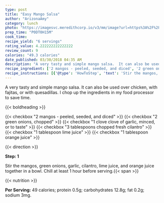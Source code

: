 ```yaml
---
type: post
title: "Easy Mango Salsa"
author: "ArizonaAmy"
category: lunch
photo: "https://imagesvc.meredithcorp.io/v3/mm/image?url=https%3A%2F%2Fimages.media-allrecipes.com%2Fuserphotos%2F5417360.jpg"
prep_time: "P0DT0H15M"
cook_time: 
recipe_yield: "6 servings"
rating_value: 4.222222222222222
review_count: 9
calories: "49.3 calories"
date_published: 03/30/2018 04:35 AM
description: "A very tasty and simple mango salsa.  It can also be used over chicken, with fajitas, or with quesadillas. I chop up the ingredients in my food processor to save time."
recipe_ingredient: ['2 mangos - peeled, seeded, and diced', '2 green onions, chopped', '1 clove clove of garlic, minced, or to taste', '3 tablespoons chopped fresh cilantro', '1 tablespoon lime juice', '1 tablespoon orange juice']
recipe_instructions: [{'@type': 'HowToStep', 'text': 'Stir the mangos, green onions, garlic, cilantro, lime juice, and orange juice together in a bowl. Chill at least 1 hour before serving.\n'}]
---
```


A very tasty and simple mango salsa.  It can also be used over chicken, with fajitas, or with quesadillas. I chop up the ingredients in my food processor to save time. 

{{< boldheading >}}

{{< checkbox "2  mangos - peeled, seeded, and diced" >}}
{{< checkbox "2  green onions, chopped" >}}
{{< checkbox "1 clove clove of garlic, minced, or to taste" >}}
{{< checkbox "3 tablespoons chopped fresh cilantro" >}}
{{< checkbox "1 tablespoon lime juice" >}}
{{< checkbox "1 tablespoon orange juice" >}}


{{< direction >}}

**Step: 1**

Stir the mangos, green onions, garlic, cilantro, lime juice, and orange juice together in a bowl. Chill at least 1 hour before serving.{{< span >}}

{{< nutrition >}}

**Per Serving:** 49 calories; protein 0.5g; carbohydrates 12.8g; fat 0.2g; sodium 3mg.
